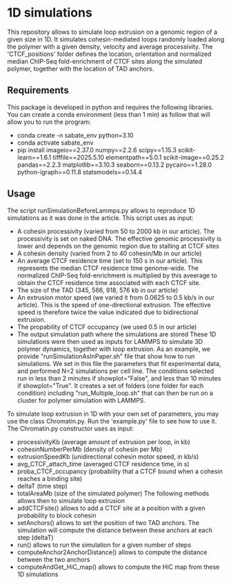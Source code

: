 # 1D simulations

This repository allows to simulate loop extrusion on a genomic region of a given size in 1D. It simulates cohesin-mediated loops randomly loaded along the polymer with a given density, velocity and average processivity. The 'CTCF_positions' folder defines the location, orientation and normalized median ChIP-Seq fold-enrichment of CTCF sites along the simulated polymer, together with the location of TAD anchors.


## Requirements

This package is developed in python and requires the following libraries. You can create a conda environment (less than 1 min) as follow that will allow you to run the program:

* conda create -n sabate_env python=3.10
* conda activate sabate_env
* pip install imageio==2.37.0 numpy==2.2.6 scipy==1.15.3 scikit-learn==1.6.1 tifffile==2025.5.10 elementpath==5.0.1 scikit-image==0.25.2 pandas==2.2.3 matplotlib==3.10.3 seaborn==0.13.2 pycairo==1.28.0 python-igraph==0.11.8 statsmodels==0.14.4



## Usage

The script runSimulationBeforeLammps.py allows to reproduce 1D simulations as it was done in the article. This script uses as input:

* A cohesin processivity (varied from 50 to 2000 kb in our article). The processivity is set on naked DNA. The effective genomic processivity is lower and depends on the genomic region due to stalling at CTCF sites
* A cohesin density (varied from 2 to 40 cohesin/Mb in our article)
* An average CTCF residence time (set to 150 s in our article). This represents the median CTCF residence time genome-wide. The normalized ChIP-Seq fold-enrichment is multiplied by this aveerage to obtain the CTCF residence time associated with each CTCF site.
* The size of the TAD (345, 566, 918, 576 kb in our article)
* An extrusion motor speed (we varied it from 0.0625 to 0.5 kb/s in our article). This is the speed of one-directional extrusion. The effective speed is therefore twice the value indicated due to bidirectional extrusion.
* The propability of CTCF occupancy (we used 0.5 in our article)
* The output simulation path where the simulations are stored
These 1D simulations were then used as inputs for LAMMPS to simulate 3D polymer dynamics, together with loop extrusion.
As an example, we provide "runSimulationAsInPaper.sh" file that show how to run simulations. We set in this file the parameters that fit experimental data, and performed N=2 simulations per cell line. The conditions selected run in less than 2 minutes if showplot="False", and less than 10 minutes if showplot="True". It creates a set of folders (one folder for each condition) including "run_Multiple_loop.sh" that can then be run on a cluster for polymer simulation with LAMMPS.




To simulate loop extrusion in 1D with your own set of parameters, you may use the class Chromatin.py. Run the 'example.py' file to see how to use it.
The Chromatin.py constructor uses as input:
* processivityKb (average amount of extrusion per loop, in kb)
* cohesinNumberPerMb (density of cohesin per Mb)
* extrusionSpeedKb (unidirectional cohesin motor speed, in kb/s)
* avg_CTCF_attach_time (averaged CTCF residence time, in s)
* proba_CTCF_occupancy (probability that a CTCF bound when a cohesin reaches a binding site)
* deltaT (time step)
* totalAreaMb (size of the simulated polymer)
The following methods allows then to simulate loop extrusion
* addCTCFsite() allows to add a CTCF site at a position with a given probability to block cohesin
* setAnchors() allows to set the position of two TAD anchors. The simulation will compute the distance between these anchors at each step (deltaT)
* run() allows to run the simulation for a given number of steps
* computeAnchor2AnchorDistance() allows to compute the distance between the two anchors
* computeAndGet_HiC_map() allows to compute the HiC map from these 1D simulations
